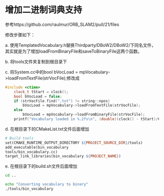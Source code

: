 # 增加二进制词典支持

参考https://github.com/raulmur/ORB_SLAM2/pull/21/files

修改步骤如下：

a. 使用TemplatedVocabulary.h替换Thirdparty/DBoW2/DBoW2/下同名文件，其实就是为了增加loadFromBinaryFile和saveToBinaryFile这两个函数。

b. 将tools文件夹复制到根目录下

c. 将System.cc中的bool bVocLoad = mpVocabulary->loadFromTextFile(strVocFile);修改成

```C++
#include <ctime>
    clock_t tStart = clock();
    bool bVocLoad = false;
    if (strVocFile.find(".txt") != string::npos)
        bVocLoad = mpVocabulary->loadFromTextFile(strVocFile);
    else
        bVocLoad = mpVocabulary->loadFromBinaryFile(strVocFile);
    printf("Vocabulary loaded in %.2fs\n", (double)(clock() - tStart)/CLOCKS_PER_SEC);
```

d. 在根目录下的CMakeList.txt文件后面增加

```Makefile
# Build tools
set(CMAKE_RUNTIME_OUTPUT_DIRECTORY ${PROJECT_SOURCE_DIR}/tools)
add_executable(bin_vocabulary
tools/bin_vocabulary.cc)
target_link_libraries(bin_vocabulary ${PROJECT_NAME})
```

e. 在根目录下的build.sh文件后面增加

```Bash
cd ..

echo "Converting vocabulary to binary"
./tools/bin_vocabulary
```

